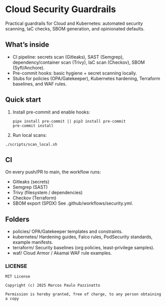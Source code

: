 # Cloud Security Guardrails

Practical guardrails for Cloud and Kubernetes: automated security scanning, IaC checks, SBOM generation, and opinionated defaults.

## What’s inside
- CI pipeline: secrets scan (Gitleaks), SAST (Semgrep), dependency/container scan (Trivy), IaC scan (Checkov), SBOM (Syft/Anchore).
- Pre-commit hooks: basic hygiene + secret scanning locally.
- Stubs for policies (OPA/Gatekeeper), Kubernetes hardening, Terraform baselines, and WAF rules.

## Quick start
1. Install pre-commit and enable hooks:
   ```
   pipx install pre-commit || pip3 install pre-commit
   pre-commit install
   ```

2. Run local scans:
```
./scripts/scan_local.sh
```

## CI

On every push/PR to main, the workflow runs:

- Gitleaks (secrets)
- Semgrep (SAST)
- Trivy (filesystem / dependencies)
- Checkov (Terraform)
- SBOM export (SPDX)
See .github/workflows/security.yml.

## Folders

- policies/ OPA/Gatekeeper templates and constraints.
- kubernetes/ Hardening guides, Falco rules, PodSecurity standards, example manifests.
- terraform/ Security baselines (org policies, least-privilege samples).
- waf/ Cloud Armor / Akamai WAF rule examples.

### LICENSE

```
MIT License

Copyright (c) 2025 Marcos Paulo Pazzinatto

Permission is hereby granted, free of charge, to any person obtaining a copy
```


